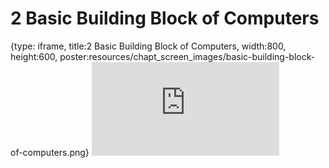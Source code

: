 # 2 Basic Building Block of Computers
 
{type: iframe, title:2 Basic Building Block of Computers, width:800, height:600, poster:resources/chapt_screen_images/basic-building-block-of-computers.png}
![](https://jhudatascience.org/Computing_for_Cancer_Informatics//no_toc/basic-building-block-of-computers.html)
 

 
